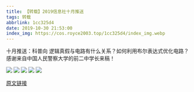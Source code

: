 ```yaml
---
title: 【转载】2019信息社十月推送
tags: 转载
abbrlink: 1cc325d4
date: 2019-10-30 21:53:00
index_img: https://cos.royce2003.top/1cc325d4/index_img.webp
---
```


十月推送：科普向
逻辑真假与电路有什么关系？如何利用布尔表达式优化电路？感谢来自中国人民警察大学的前二中学长来稿！

<!--more-->

![](https://cos.royce2003.top/1cc325d4/01.webp)
![](https://cos.royce2003.top/1cc325d4/02.webp)
![](https://cos.royce2003.top/1cc325d4/03.webp)
![](https://cos.royce2003.top/1cc325d4/04.webp)
![](https://cos.royce2003.top/1cc325d4/05.webp)

[原文链接](https://user.qzone.qq.com/2567446457/mood/b91f0899a575b95d401d0a00)